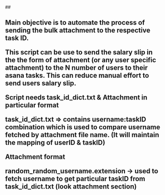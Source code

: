 ##<h2>Main objective is to automate the process of sending the bulk attachment to the respective task ID.

This script can be use to send the salary slip in the the form of attachment (or any user specific attachment) to the N number of users to their asana tasks. This can reduce manual effort to send users salary slip.

Script needs **task_id_dict.txt** & **Attachment** in particular format

**task_id_dict.txt** => contains username:taskID combination which is used to compare username fetched by attachment file name. (It will maintain the mapping of userID & taskID)

**Attachment format**

random_random_username.extension -> used to fetch username to get particular taskID from task_id_dict.txt (look attachment section)

